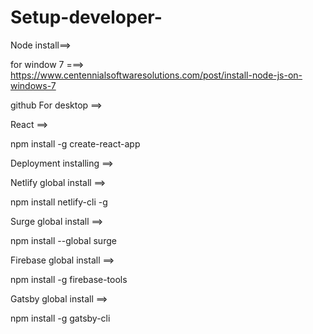# Setup-developer-

Node install==>

for window 7 ===> https://www.centennialsoftwaresolutions.com/post/install-node-js-on-windows-7

github For desktop  ==>

React ==>

npm install -g create-react-app

Deployment installing ==>

Netlify global install    ==>

npm install netlify-cli -g

Surge global install    ==>

npm install --global surge

Firebase global install    ==>

npm install -g firebase-tools

Gatsby  global install    ==>

npm install -g gatsby-cli

